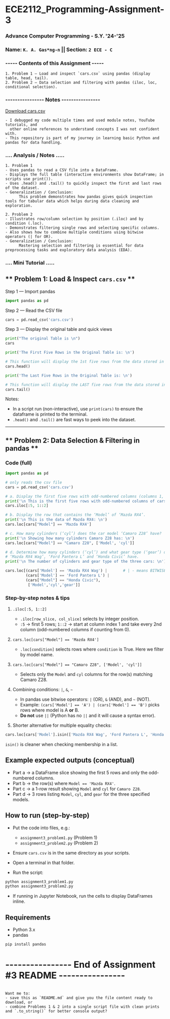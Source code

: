# ECE2112_Programming-Assignment-3 

 ###  Advance Computer Programming - S.Y. '24-'25  
 ### Name: `K. A. Gas*ng-n` || Section: `2 ECE - C`

### ----- Contents of this Assignment ----- 
    
    1. Problem 1 – Load and inspect `cars.csv` using pandas (display table, head, tail).
    2. Problem 2 – Data selection and filtering with pandas (iloc, loc, conditional selection).
### ---------------- Notes ----------------
[Download cars.csv](./data/cars.csv)

    - I debugged my code multiple times and used module notes, YouTube tutorials, and 
      other online references to understand concepts I was not confident with.
    - This repository is part of my journey in learning basic Python and pandas for data handling.

### .... Analysis / Notes .....
    
    1. Problem 1
    - Uses pandas to read a CSV file into a DataFrame.
    - Displays the full table (interactive environments show DataFrame; in scripts use print()).
    - Uses .head() and .tail() to quickly inspect the first and last rows of the dataset.
    - Generalization / Conclusion:
          This problem demonstrates how pandas gives quick inspection tools for tabular data which helps during data cleaning and exploration.

    2. Problem 2
    - Illustrates row/column selection by position (.iloc) and by condition (.loc).
    - Demonstrates filtering single rows and selecting specific columns.
    - Also shows how to combine multiple conditions using bitwise operators (| for OR).
    - Generalization / Conclusion:
          Mastering selection and filtering is essential for data preprocessing tasks and exploratory data analysis (EDA).

### .... Mini Tutorial .....

## ** Problem 1: Load & Inspect `cars.csv` **

Step 1 — Import pandas

```python
import pandas as pd
````

Step 2 — Read the CSV file

```python
cars = pd.read_csv('cars.csv')
```

Step 3 — Display the original table and quick views

```python
print("The original Table is \n")
cars

print('The First Five Rows in the Original Table is: \n')

# This function will display the 1st five rows from the data stored in cars
cars.head()

print('The Last Five Rows in the Original Table is: \n')

# This function will display the LAST five rows from the data stored in cars
cars.tail()
```

Notes:

* In a script run (non-interactive), use `print(cars)` to ensure the dataframe is printed to the terminal.
* `.head()` and `.tail()` are fast ways to peek into the dataset.

---

## \*\* Problem 2: Data Selection & Filtering in pandas \*\*

### Code (full)

```python
import pandas as pd

# only reads the csv file
cars = pd.read_csv('cars.csv')

# a. Display the first five rows with odd-numbered columns (columns 1, 3, 5, 7…)
print('\n This is the first five rows with odd-numbered columns of cars: \n')
cars.iloc[:5, 1::2]

# b. Display the row that contains the ‘Model’ of ‘Mazda RX4’.
print('\n This is the data of Mazda RX4: \n')
cars.loc[cars["Model"] == 'Mazda RX4']

# c. How many cylinders (‘cyl’) does the car model ‘Camaro Z28’ have?
print('\n Showing how many cylinders Camaro Z28 has: \n')
cars.loc[cars["Model"] == "Camaro Z28", ['Model', 'cyl']]

# d. Determine how many cylinders (‘cyl’) and what gear type (‘gear’) do the car models 
# ‘Mazda RX4 Wag’, ‘Ford Pantera L’ and ‘Honda Civic’ have.
print('\n The number of cylinders and gear type of the three cars: \n')

cars.loc[(cars['Model'] == 'Mazda RX4 Wag') |       # | - means BITWISE OR
         (cars['Model'] == 'Ford Pantera L') |
         (cars["Model"] == "Honda Civic"),
          ['Model','cyl','gear']]
```

### Step-by-step notes & tips

1. `.iloc[:5, 1::2]`

   * `.iloc[row_slice, col_slice]` selects by integer position.
   * `:5` → first 5 rows; `1::2` → start at column index 1 and take every 2nd column (odd-numbered columns if counting from 0).

2. `cars.loc[cars["Model"] == 'Mazda RX4']`

   * `.loc[condition]` selects rows where `condition` is True. Here we filter by model name.

3. `cars.loc[cars["Model"] == "Camaro Z28", ['Model', 'cyl']]`

   * Selects only the `Model` and `cyl` columns for the row(s) matching Camaro Z28.

4. Combining conditions: `|`, `&`, `~`

   * In pandas use bitwise operators: `|` (OR), `&` (AND), and `~` (NOT).
   * Example: `(cars['Model'] == 'A') | (cars['Model'] == 'B')` picks rows where model is A **or** B.
   * **Do not** use `||` (Python has no `||` and it will cause a syntax error).

5. Shorter alternative for multiple equality checks:

```python
cars.loc[cars['Model'].isin(['Mazda RX4 Wag', 'Ford Pantera L', 'Honda Civic']), ['Model','cyl','gear']]
```

`isin()` is cleaner when checking membership in a list.

## Example expected outputs (conceptual)

* Part a → a DataFrame slice showing the first 5 rows and only the odd-numbered columns.
* Part b → the row(s) where `Model == 'Mazda RX4'`.
* Part c → a 1-row result showing `Model` and `cyl` for `Camaro Z28`.
* Part d → 3 rows listing `Model`, `cyl`, and `gear` for the three specified models.

## How to run (step-by-step)

* Put the code into files, e.g.:

  * `assignment3_problem1.py` (Problem 1)
  * `assignment3_problem2.py` (Problem 2)
* Ensure `cars.csv` is in the same directory as your scripts.
* Open a terminal in that folder.
* Run the script:

```bash
python assignment3_problem1.py
python assignment3_problem2.py
```

* If running in Jupyter Notebook, run the cells to display DataFrames inline.

## Requirements

* Python 3.x
* pandas

```bash
pip install pandas
```

# ---------------- End of Assignment #3 README ----------------

```

Want me to:
- save this as `README.md` and give you the file content ready to download, or  
- combine Problems 1 & 2 into a single script file with clean prints and `.to_string()` for better console output?
```
